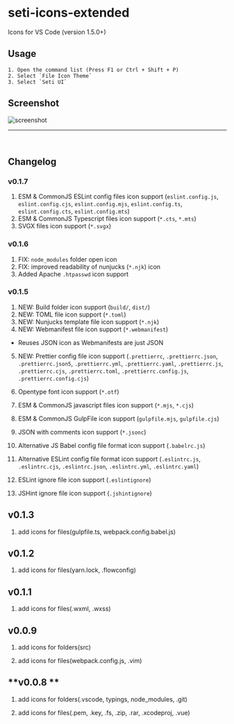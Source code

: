 # seti-icons-extended

Icons for VS Code (version 1.5.0+)

## Usage 

    1. Open the command list (Press F1 or Ctrl + Shift + P)
    2. Select `File Icon Theme`
    3. Select `Seti UI`

## Screenshot

![screenshot](./screenshot.png)

---

<br />

## Changelog

### **v0.1.7**

1. ESM & CommonJS ESLint config files icon support (`eslint.config.js`, `eslint.config.cjs`, `eslint.config.mjs`, `eslint.config.ts`, `eslint.config.cts`, `eslint.config.mts`)
2. ESM & CommonJS Typescript files icon support (`*.cts`, `*.mts`)
3. SVGX files icon support (`*.svgx`)

### **v0.1.6**

1. FIX: `node_modules` folder open icon
2. FIX: improved readability of nunjucks (`*.njk`) icon
3. Added Apache `.htpasswd` icon support

### **v0.1.5**

1. NEW: Build folder icon support (`build/`, `dist/`)
2. NEW: TOML file icon support (`*.toml`)
3. NEW: Nunjucks template file icon support (`*.njk`)
4. NEW: Webmanifest file icon support (`*.webmanifest`)
  - Reuses JSON icon as Webmanifests are just JSON
5. NEW: Prettier config file icon support (`.prettierrc`, `.prettierrc.json`, `.prettierrc.json5`, `.prettierrc.yml`, `.prettierrc.yaml`, `.prettierrc.js`, `.prettierrc.cjs`, `.prettierrc.toml`, `.prettierrc.config.js`, `.prettierrc.config.cjs`)

6. Opentype font icon support (`*.otf`)
7. ESM & CommonJS javascript files icon support (`*.mjs`, `*.cjs`)
8. ESM & CommonJS GulpFile icon support (`gulpfile.mjs`, `gulpfile.cjs`)
9.  JSON with comments icon support (`*.jsonc`)
10. Alternative JS Babel config file format icon support (`.babelrc.js`)
11. Alternative ESLint config file format icon support (`.eslintrc.js`, `.eslintrc.cjs`, `.eslintrc.json`, `.eslintrc.yml`, `.eslintrc.yaml`)
12. ESLint ignore file icon support (`.eslintignore`)
13. JSHint ignore file icon support (`.jshintignore`)

## **v0.1.3**

 1. add icons for files(gulpfile.ts, webpack.config.babel.js)

## **v0.1.2**

 1. add icons for files(yarn.lock, .flowconfig)

## **v0.1.1**

 1. add icons for files(.wxml, .wxss)

## **v0.0.9**

 1. add icons for folders(src)

 2. add icons for files(webpack.config.js, .vim)

## **v0.0.8 **

 1. add icons for folders(.vscode, typings, node_modules, .git)

 2. add icons for files(.pem, .key, .fs, .zip, .rar, .xcodeproj, .vue)